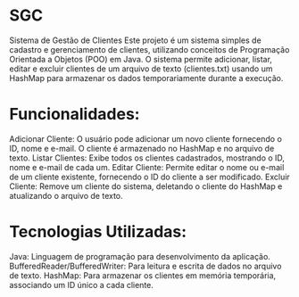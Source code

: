 # SGC
Sistema de Gestão de Clientes
Este projeto é um sistema simples de cadastro e gerenciamento de clientes, utilizando conceitos de Programação Orientada a Objetos (POO) em Java. O sistema permite adicionar, listar, editar e excluir clientes de um arquivo de texto (clientes.txt) usando um HashMap para armazenar os dados temporariamente durante a execução.

# Funcionalidades:
Adicionar Cliente: O usuário pode adicionar um novo cliente fornecendo o ID, nome e e-mail. O cliente é armazenado no HashMap e no arquivo de texto.
Listar Clientes: Exibe todos os clientes cadastrados, mostrando o ID, nome e e-mail de cada um.
Editar Cliente: Permite editar o nome ou e-mail de um cliente existente, fornecendo o ID do cliente a ser modificado.
Excluir Cliente: Remove um cliente do sistema, deletando o cliente do HashMap e atualizando o arquivo de texto.

# Tecnologias Utilizadas:
Java: Linguagem de programação para desenvolvimento da aplicação.
BufferedReader/BufferedWriter: Para leitura e escrita de dados no arquivo de texto.
HashMap: Para armazenar os clientes em memória temporária, associando um ID único a cada cliente. 
